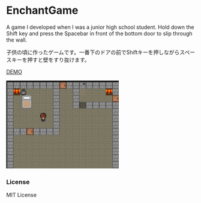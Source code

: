 # EnchantGame
A game I developed when I was a junior high school student. Hold down the Shift key and press the Spacebar in front of the bottom door to slip through the wall. 


子供の頃に作ったゲームです。一番下のドアの前でShiftキーを押しながらスペースキーを押すと壁をすり抜けます。

[DEMO](https://takutoyoshikai.github.io/EnchantGame)

<img src="./image.png" width="300">

### License
MIT License
